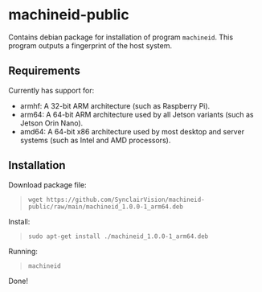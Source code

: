 # machineid-public

Contains debian package for installation of program `machineid`. This program outputs a fingerprint of the host system.

## Requirements

Currently has support for:
* armhf: A 32-bit ARM architecture (such as Raspberry Pi).
* arm64: A 64-bit ARM architecture used by all Jetson variants (such as Jetson Orin Nano).
* amd64: A 64-bit x86 architecture used by most desktop and server systems (such as Intel and AMD processors).

## Installation

Download package file:
>`wget https://github.com/SynclairVision/machineid-public/raw/main/machineid_1.0.0-1_arm64.deb`

Install:
>`sudo apt-get install ./machineid_1.0.0-1_arm64.deb`

Running:
>`machineid`

Done!
